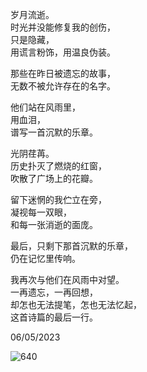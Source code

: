岁月流逝。  
时光并没能修复我的创伤，  
只是隐藏，  
用谎言粉饰，用温良伪装。  

那些在昨日被遗忘的故事，  
无数不被允许存在的名字。  

他们站在风雨里，  
用血泪，  
谱写一首沉默的乐章。  

光阴荏苒。  
历史扑灭了燃烧的红窗，  
吹散了广场上的花瓣。  

留下迷惘的我伫立在旁，  
凝视每一双眼，  
和每一张消逝的面庞。  

最后，只剩下那首沉默的乐章，  
仍在记忆里传响。  

我再次与他们在风雨中对望。  
一再遗忘，一再回想，  
却怎也无法提笔，怎也无法忆起，  
这首诗篇的最后一行。  

06/05/2023  

![640](https://github.com/yifanwow/esilhmt/assets/64716158/f5f857a5-660c-446a-92c8-fcb2d7d12a50)
